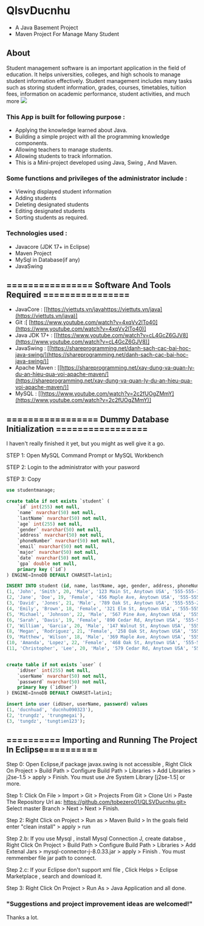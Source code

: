 # QlsvDucnhu
- A Java Basement Project
- Maven Project For Manage Many Student
## About
Student management software is an important application in the field of education. It helps universities, colleges, and high schools to manage student information effectively. Student management includes many tasks such as storing student information, grades, courses, timetables, tuition fees, information on academic performance, student activities, and much more
![](https://drive.google.com/file/d/1zpqzs5MFUjOiDU0_l7otz0KBCE52lcqJ/view?usp=share_link)
### This App is built for following purpose :
- Applying the knowledge learned about Java.
- Building a simple project with all the programming knowledge components.
- Allowing teachers to manage students.
- Allowing students to track information.
- This is a Mini-project developed using Java, Swing , And Maven.

### Some functions and privileges of the administrator include :
- Viewing displayed student information
- Adding students
- Deleting designated students
- Editing designated students
- Sorting students as required.

### Technologies used : 
- Javacore (JDK 17+ in Eclipse)
- Maven Project
- MySql in Database(if any)
- JavaSwing

## ================ Software And Tools Required ================
- JavaCore : [[https://viettuts.vn/javahttps://viettuts.vn/java](https://viettuts.vn/java)]
- Git :[ [https://www.youtube.com/watch?v=4xqVv2lTo40](https://www.youtube.com/watch?v=4xqVv2lTo40)]
- Java JDK 17+ : [[https://www.youtube.com/watch?v=cL4GcZ6GJV8](https://www.youtube.com/watch?v=cL4GcZ6GJV8)]
- JavaSwing : [[https://shareprogramming.net/danh-sach-cac-bai-hoc-java-swing/](https://shareprogramming.net/danh-sach-cac-bai-hoc-java-swing/)]
- Apache Maven : [[https://shareprogramming.net/xay-dung-va-quan-ly-du-an-hieu-qua-voi-apache-maven/](https://shareprogramming.net/xay-dung-va-quan-ly-du-an-hieu-qua-voi-apache-maven/)] 
- MySQL : [[https://www.youtube.com/watch?v=2c2fUOgZMmY](https://www.youtube.com/watch?v=2c2fUOgZMmY)]

## ================= Dummy Database Initialization =================
I haven't really finished it yet, but you might as well give it a go.

STEP 1: Open MySQL Command Prompt or MySQL Workbench

STEP 2: Login to the administrator with your pasword

STEP 3: Copy
```Sql
use studentmanage;

create table if not exists `student` (
    `id` int(255) not null,
    `name` nvarchar(50) not null,
    `lastName` nvarchar(50) not null,
    `age` int(255) not null,
    `gender` nvarchar(50) not null,
    `address` nvarchar(50) not null,
    `phoneNumber` nvarchar(50) not null,
    `email` nvarchar(50) not null,
    `major` nvarchar(50) not null,
    `date` nvarchar(50) not null,
    `gpa` double not null,
    primary key (`id`)
) ENGINE=InnoDB DEFAULT CHARSET=latin1;

INSERT INTO student (id, name, lastName, age, gender, address, phoneNumber, email, major, date, gpa) VALUES
(1, 'John', 'Smith', 20, 'Male', '123 Main St, Anytown USA', '555-555-1234', 'john.smith@email.com', 'Computer Science', '2022-05-01', 3.8),
(2, 'Jane', 'Doe', 19, 'Female', '456 Maple Ave, Anytown USA', '555-555-5678', 'jane.doe@email.com', 'Biology', '2023-08-15', 3.5),
(3, 'David', 'Jones', 21, 'Male', '789 Oak St, Anytown USA', '555-555-2468', 'david.jones@email.com', 'Psychology', '2022-05-01', 3.2),
(4, 'Emily', 'Brown', 18, 'Female', '321 Elm St, Anytown USA', '555-555-3698', 'emily.brown@email.com', 'History', '2023-08-15', 3.9),
(5, 'Michael', 'Johnson', 22, 'Male', '567 Pine Ave, Anytown USA', '555-555-1357', 'michael.johnson@email.com', 'Engineering', '2022-05-01', 3.6),
(6, 'Sarah', 'Davis', 19, 'Female', '890 Cedar Rd, Anytown USA', '555-555-7890', 'sarah.davis@email.com', 'Political Science', '2023-08-15', 3.4),
(7, 'William', 'Garcia', 20, 'Male', '147 Walnut St, Anytown USA', '555-555-2468', 'william.garcia@email.com', 'Sociology', '2022-05-01', 3.1),
(8, 'Megan', 'Rodriguez', 21, 'Female', '258 Oak St, Anytown USA', '555-555-1234', 'megan.rodriguez@email.com', 'Journalism', '2023-08-15', 3.8),
(9, 'Matthew', 'Wilson', 18, 'Male', '369 Maple Ave, Anytown USA', '555-555-5678', 'matthew.wilson@email.com', 'Education', '2022-05-01', 3.5),
(10, 'Amanda', 'Lopez', 22, 'Female', '468 Oak St, Anytown USA', '555-555-3698', 'amanda.lopez@email.com', 'Mathematics', '2023-08-15', 3.9),
(11, 'Christopher', 'Lee', 20, 'Male', '579 Cedar Rd, Anytown USA', '555-555-1357', 'christopher.lee@email.com', 'Chemistry', '2022-05-01', 3.6);


create table if not exists `user` (
    `idUser` int(255) not null,
    `userName` nvarchar(50) not null,
    `password` nvarchar(50) not null,
    primary key (`idUser`)
) ENGINE=InnoDB DEFAULT CHARSET=latin1;

insert into user (idUser, userName, password) values
(1, 'ducnhuad', 'ducnhu090323'),
(2, 'trungdz', 'trungmegai'),
(3, 'tungdz', 'tungtien123');
```
## ========== Importing and Running The Project In Eclipse==========
Step 0: Open Eclipse,if package javax.swing is not accessible , Right Click On Project > Build Path > Configure Build Path > Libraries > Add Libraries > j2se-1.5 > apply > Finish. You must use Jre System Library [j2se-1.5] or more.

Step 1: Click On File > Import > Git > Projects From Git > Clone Uri > Paste The Repository Url as: https://github.com/tobezero01/QLSVDucnhu.git> Select master Branch > Next > Next > Finish.

Step 2: Right Click on Project > Run as > Maven Build > In the goals field enter "clean install" > apply > run

Step 2.b: If you use Mysql , install Mysql Connection J, create databse , Right Click On Project > Build Path > Configure Build Path > Libraries > Add Extenal Jars > mysql-connector-j-8.0.33.jar > apply > Finish . You must remmember file jar path to connect.

Step 2.c: If your Eclipse don't support xml file ,  Click Helps > Eclipse Marketplace , search and download it.

Step 3: Right Click On Project > Run As > Java Application and all done.

### "Suggestions and project improvement ideas are welcomed!"
Thanks a lot.
